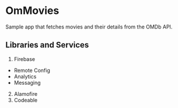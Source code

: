 # OmMovies
Sample app that fetches movies and their details from the OMDb API.

## Libraries and Services
1. Firebase
  - Remote Config
  - Analytics
  - Messaging
2. Alamofire
3. Codeable

